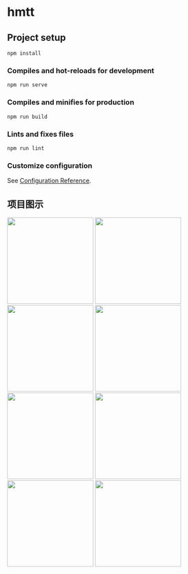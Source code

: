 # hmtt

## Project setup
```
npm install
```

### Compiles and hot-reloads for development
```
npm run serve
```

### Compiles and minifies for production
```
npm run build
```

### Lints and fixes files
```
npm run lint
```

### Customize configuration
See [Configuration Reference](https://cli.vuejs.org/config/).

## 项目图示
<div>
<img src="public/project-img/=img-1.jpg" width="200px">
<img src="static/project-img/=img-2.jpg" width="200px">
<img src="static/project-img/=img-3.jpg" width="200px">
<img src="static/project-img/=img-4.jpg" width="200px">
<img src="static/project-img/=img-5.jpg" width="200px">
<img src="static/project-img/=img-6.jpg" width="200px">
<img src="static/project-img/=img-7.jpg" width="200px">
<img src="static/project-img/=img-8.jpg" width="200px">
</div>
